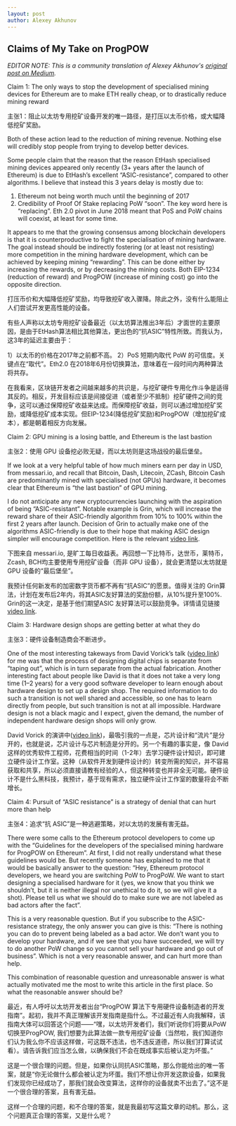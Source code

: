 ```yaml
---
layout: post
author: Alexey Akhunov
---
```


## Claims of My Take on ProgPOW

_EDITOR NOTE: This is a community translation of Alexey Akhunov's [original post on Medium](https://medium.com/@akhounov/my-take-on-progpow-looking-for-a-reasonable-answer-to-a-reasonable-question-9f13ffd4e9d7)._

Claim 1: The only ways to stop the development of specialised mining devices for Ethereum are to make ETH really cheap, or to drastically reduce mining reward

主张1：阻止以太坊专用挖矿设备开发的唯一路径，是打压以太币价格，或大幅降低挖矿奖励。

Both of these action lead to the reduction of mining revenue. Nothing else will credibly stop people from trying to develop better devices.

Some people claim that the reason that the reason EtHash specialised mining devices appeared only recently (3+ years after the launch of Ethereum) is due to EtHash’s excellent “ASIC-resistance”, compared to other algorithms. I believe that instead this 3 years delay is mostly due to:

1. Ethereum not being worth much until the beginning of 2017
2. Credibility of Proof Of Stake replacing PoW “soon”. The key word here is “replacing”. Eth 2.0 pivot in June 2018 meant that PoS and PoW chains will coexist, at least for some time.

It appears to me that the growing consensus among blockchain developers is that it is counterproductive to fight the specialisation of mining hardware. The goal instead should be indirectly fostering (or at least not resisting) more competition in the mining hardware development, which can be achieved by keeping mining “rewarding”. This can be done either by increasing the rewards, or by decreasing the mining costs. Both EIP-1234 (reduction of reward) and ProgPOW (increase of mining cost) go into the opposite direction.

打压币价和大幅降低挖矿奖励，均导致挖矿收入骤降。除此之外，没有什么能阻止人们尝试开发更高性能的设备。

有些人声称以太坊专用挖矿设备最近（以太坊算法推出3年后）才面世的主要原因，是由于EtHash算法相比其他算法，更出色的“抗ASIC”特性所致。而我认为，这3年的延迟主要由于：

1）以太币的价格在2017年之前都不高。
2）PoS 短期内取代 PoW 的可信度。关键点在“取代”。Eth2.0 在2018年6月份切换算法，意味着在一段时间内两种算法将共存。

在我看来，区块链开发者之间越来越多的共识是，与挖矿硬件专用化作斗争是适得其反的。相反，开发目标应该是间接促进（或者至少不抵制）挖矿硬件之间的竞争，这可以通过保障挖矿收益来达成。而保障挖矿收益，则可以通过增加挖矿奖励，或降低挖矿成本实现。但EIP-1234(降低挖矿奖励)和ProgPOW（增加挖矿成本），都是朝着相反方向发展。


Claim 2: GPU mining is a losing battle, and Ethereum is the last bastion

主张2：使用 GPU 设备挖必败无疑，而以太坊则是这场战役的最后堡垒。

If we look at a very helpful table of how much miners earn per day in USD, from messari.io, and recall that Bitcoin, Dash, Litecoin, ZCash, Bitcoin Cash are predominantly mined with specialised (not GPUs) hardware, it becomes clear that Ethereum is “the last bastion” of GPU mining.

I do not anticipate any new cryptocurrencies launching with the aspiration of being “ASIC-resistant”. Notable example is Grin, which will increase the reward share of their ASIC-friendly algorithm from 10% to 100% within the first 2 years after launch. Decision of Grin to actually make one of the algorithms ASIC-friendly is due to their hope that making ASIC design simpler will encourage competition. Here is the relevant [video link](https://youtu.be/XckwEw8FyEA?t=1100).

下图来自 messari.io, 是旷工每日收益表。再回想一下比特币，达世币，莱特币，Zcash, BCH均主要使用专用挖矿设备（而非 GPU 设备），就会更清楚以太坊就是 GPU 设备的“最后堡垒”。

我预计任何新发布的加密数字货币都不再有“抗ASIC”的愿景。值得关注的 Grin算法，计划在发布后2年内，将其ASIC友好算法的奖励份额，从10%提升至100%. Grin的这一决定，是基于他们期望ASIC 友好算法可以鼓励竞争。详情请见链接 [video link](https://youtu.be/XckwEw8FyEA?t=1100).


Claim 3: Hardware design shops are getting better at what they do

主张3：硬件设备制造商会不断进步。

One of the most interesting takeways from David Vorick’s talk ([video link](https://youtu.be/sQOfnsW6PTY?t=7841)) for me was that the process of designing digital chips is separate from “taping out”, which is in turn separate from the actual fabrication. Another interesting fact about people like David is that it does not take a very long time (1–2 years) for a very good software developer to learn enough about hardware design to set up a design shop. The required information to do such a transition is not well shared and accessible, so one has to learn directly from people, but such transition is not at all impossible. Hardware design is not a black magic and I expect, given the demand, the number of independent hardware design shops will only grow.

David Vorick 的演讲中([video link](https://youtu.be/sQOfnsW6PTY?t=7841))，最吸引我的一点是，芯片设计和“流片”是分开的，也就是说，芯片设计与芯片制造是分开的。另一个有趣的事实是，像 David 这样的优秀软件工程师，花费相当的时间（1-2年）去学习硬件设计知识，即可建立硬件设计工作室。这种（从软件开发到硬件设计的）转变所需的知识，并不容易获取和共享，所以必须直接请教有经验的人，但这种转变也并非全无可能。硬件设计不是什么黑科技，我预计，基于现有需求，独立硬件设计工作室的数量将会不断增长。


 Claim 4: Pursuit of “ASIC resistance” is a strategy of denial that can hurt more than help

主张4：追求“抗 ASIC”是一种逃避策略，对以太坊的发展有害无益。

There were some calls to the Ethereum protocol developers to come up with the “Guidelines for the developers of the specialised mining hardware for ProgPOW on Ethereum”. At first, I did not really understand what these guidelines would be. But recently someone has explained to me that it would be basically answer to the question: “Hey, Ethereum protocol developers, we heard you are switching PoW to ProgPoW. We want to start designing a specialised hardware for it (yes, we know that you think we shouldn’t, but it is neither illegal nor unethical to do it, so we will give it a shot). Please tell us what we should do to make sure we are not labeled as bad actors after the fact”.

This is a very reasonable question. But if you subscribe to the ASIC-resistance strategy, the only answer you can give is this: “There is nothing you can do to prevent being labeled as a bad actor. We don’t want you to develop your hardware, and if we see that you have succeeded, we will try to do another PoW change so you cannot sell your hardware and go out of business”. Which is not a very reasonable answer, and can hurt more than help.

This combination of reasonable question and unreasonable answer is what actually motivated me the most to write this article in the first place. So what the reasonable answer should be?

最近，有人呼吁以太坊开发者出台“ProgPOW 算法下专用硬件设备制造者的开发指南”。起初，我并不真正理解该开发指南是指什么。不过最近有人向我解释，该指南大体可以回答这个问题——“嘿，以太坊开发者们，我们听说你们将要从PoW切换至ProgPOW, 我们想要为此算法做一款专用挖矿设备（当然啦，我们知道你们认为我么你不应该这样做，可这既不违法，也不违反道德，所以我们打算试试看）。请告诉我们应当怎么做，以确保我们不会在既成事实后被认定为坏蛋。”

这是一个很合理的问题。但是，如果你认同抗ASIC策略，那么你能给出的唯一答案，就是“你无论做什么都会被认定为坏蛋。我们不想让你开发这款设备，如果我们发现你已经成功了，那我们就会改变算法，这样你的设备就卖不出去了。”这不是一个很合理的答案，且有害无益。

这样一个合理的问题，和不合理的答案，就是我最初写这篇文章的动机。那么，这个问题真正合理的答案，又是什么呢？
